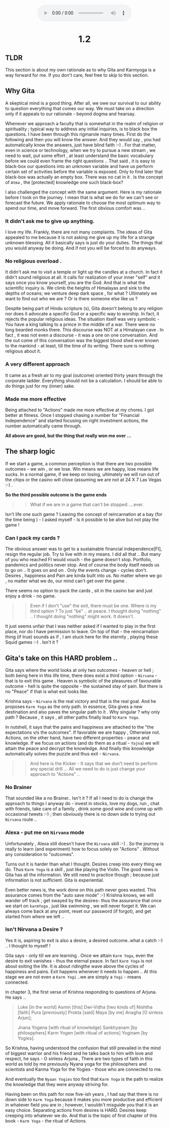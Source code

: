 <center>
<figure>
    <audio
       controls
       src="./1dot2.mp3">
          Your browser does not support the
          <code>audio</code> element.
    </audio>
</figure>
</center>

<center><h1> 1.2</h1></center> 

## TLDR

This section is about my own rationale as to why Gita and Karmyoga is a way forward for me. If you don't care, feel free to skip to this section.

## Why Gita

A skeptical mind is a good thing. After all, we owe our survival to our ability to question everything that comes our way. We must take on a direction only if it appeals to our rationale - beyond dogma and hearsay. 

Whenever we approach a faculty that is somewhat in the realm of religion or spirituality ; typical way to address any initial  inquiries, is to black box the questions. I have been through this rigmarole many times. First do the following and then you will know the answer. And they would say , you had automatically know the answers, just have blind faith :-)  .  For that matter, even in science or technology, when we try to pursue a new stream , we need to wait, put some effort , at least understand the basic vocabulary before we could even frame the right questions .. That said , it is easy to black-box our questions into an unknown variable and have us perform certain set of activities before the variable is exposed. Only to find later that black-box was actually an empty box. There was no cat in it . Is the concept of `Atma` , the [protected] knowledge one such black-box? 

I also challenged the concept with the same argument. Here is my rationale before I took on the journey. I mean that is what we do for we can't see or forecast the future. We apply rationale to choose the most optimum way to spend our time, and move forward. The first obvious comfort was .. 

### It didn't ask me to give up anything. 

I love my life. Frankly, there are not many complaints. The ideas of Gita appealed to me because it is not asking me give up my life for a strange unknown blessing. All it basically says is just do your duties. The things that you would anyway be doing. And if not you will be forced to do anyways. 

### No religious overload .
It didn't ask me to visit a temple or light up the candles at a church. In fact it didn't sound religious at all. It calls for realization of your inner "self" and it says once you know yourself, you are the God. And that is what the scientific inquiry is. We climb the heights of Himalayas and sink to the depths of oceans; we venture deep dark space , for what ? Ultimately we want to find out who we are ? Or is there someone else like us ?

Despite being part of Hindu scripture (s), Gita doesn't belong to any religion nor does it advocate a specific God or a specific way to worship. In fact, it  rejects the popular religious ideas. The situation itself was very symbolic - You have a king talking  to a prince in the middle of a war. There were no long bearded monks there. This discourse was NOT at a Himalayan cave . In fact , it was not even a discourse - it was a one on one conversation. And the out come of this conversation  was the biggest blood shed ever known to the mankind - at least, till the time of its writing. There sure is nothing religious about it. 
### A very different approach 

It came as a fresh air to my goal (outcome) oriented thirty years through the corporate ladder. Everything should not be a calculation. I should be able to do things just for my (inner) sake. 

### Made me more effective 

Being attached to "Actions" made me more effective at my chores. I got better at fitness. Once I stopped chasing a number for "Financial Independence" and started focusing on right investment actions, the number automatically came through. 

**All above are good, but the thing that really won me over ...**

## The sharp logic 

If we start a game, a common perception is that there are two possible outcomes  - we win , or we lose. Win means we are happy, lose means life sucks. In a normal game, if we keep on losing, ultimately we will run out of the chips or the casino will close (assuming we are not at 24 X 7 Las Vegas :-) . 

**So the third possible outcome is the game ends**


>> What if we are in a game that can't be stopped ....ever. 

Isn't life one such game ? Leaving the concept of reincarnation at a bay (for the time being ) - I asked myself - Is it possible to be alive but not play the game ! 

### Can I pack my cards ? 

The obvious answer was to get to a sustainable financial independence[FI], resign the regular job. Try to live with in my means. I did all that .. But many of you who reached FI would vouch - the game doesn't stop. Portfolio,  pandemics and politics never stop. And of course the body itself needs us to go on .. It goes on and on . Only the  events change - cycles don't. Desires , happiness and Pain are kinda built into us. No matter where we go , no matter what we do,  our mind can't get over the game . 

There seems no option to pack the cards ,  sit in the casino bar and just enjoy a drink - no game. 

>> Even if I don't "use" the exit, there must be one. Where is my third option ? To just "be" .. at peace. I thought doing "nothing" .. I thought doing "nothing" might work. It doesn't. 

It just seems unfair that I was neither asked if I wanted to play in the first place, nor do I have permission to leave. On top of that - the reincarnation thing (if true) sounds as if , I am stuck here for the eternity , playing these Squid games :-) . Isn't it ?

## Gita's take on this HARD problem .. 

Gita says where the world looks at only two outcomes - heaven or hell ; both being here in this life time,   there does exist a third option - `Nirvana` - that is to exit this game . Heaven is symbolic of the pleasures of favourable outcome - hell is quite the opposite - the sustained stay of pain. But there is no "Peace" if that is what exit looks like. 

Krishna says - `Nirvana` is the real victory and that is the real goal. And he proposes `Karm Yoga` as the only path. In essence, Gita gives a new destination and also paves the singular path to it . Why singular ? why only path ? Because , it says , all other paths finally lead to `Karm Yoga`. 

In nutshell, it says that the pains and happiness are attached to the "the expectations v/s the outcomes".  If  favorable we are happy , Otherwise not.  Actions, on the other hand, have two different properties - peace and knowledge. If we focus on actions (and do them as a ritual - `Yajna`) we will attain the peace and decrypt the  knowledge. And finally this knowledge automatically solves the puzzle and thus exit - `Nirvana`. 

>> And here is the Kicker - It says that we don't need to perform any special drill ... All we need to do is just change your approach to "Actions" .. 

### No Brainer

That sounded like a no Brainer.. Isn't it ? If all I need to do is change the approach to things I anyway do - invest in stocks,  love my dogs, run , chat with friends, take care of a family , drink some good wine 
and come up with occasional tweets :-)  ; then obviously there is no down side to trying out `Nirvana` route ..

### Alexa - put me on `Nirvana` mode

Unfortunately , Alexa still doesn't have the `Nirvana` skill :-) . So the journey is really to learn (and experiment) how to focus solely on "Actions" . Without any consideration to "outcomes". 

Turns out it is harder than what I thought. Desires creep into every thing we do. Thus `Karm Yoga` is a skill , just like playing the Violin. The good news is Gita has all the information. We still need to practice though ; because just information is not sufficient. Gita is experiential. 

Even better news is, the work done on this path never goes wasted. This assurance comes from the "auto save mode" :-) Krishna knows, we will wander off track ; get swayed by the desires- thus the assurance that once we start on `karmYoga` , just like swimming , we will never forget it. We can always come back at any point, reset our password (if forgot), and get started from where we left .. 

### Isn't Nirvana a Desire ?

Yes it is, aspiring to exit is also a desire, a desired outcome..what a catch :-) .. I thought to myself !

Gita says - only till we are learning . Once we attain `Karm Yoga`, even the desire to exit vanishes - thus the eternal peace. In fact `Karm Yoga` is not about exiting the life. It is about ridingthe wave above the cycles of happiness and pains. Exit happens whenever it needs to happen .. At this stage we are not even a `Karm Yogi` ..we are simply a `Yogi`  - means connected. 

In chapter 3, the first verse of Krishna responding to questions of Arjuna. He says .. 

> Loke [in the world] Asmin [this] Dwi-Vidha [two kinds of] Nishtha [faith] Pura [previously] Prokta [said] Maya [by me] Anagha [O sinless Arjun];
>
> Jnana Yogena [with ritual of knowledge] Sankhyanam [by philospphers] Karm Yogen [with ritiual of actions] Yoginam [by Yogies].

So Krishna, having understood the confusion that still prevailed in the mind of biggest warrior and his friend and he talks back to him with love and respect, he says - O sinless Arjuna , There are two types of faith in this world as told by me previously Nyana yoga for the philosophers and scientists and Karma Yoga for the Yogies - those who are connected to me. 

And eventually the `Nyaan Yogies` too find that `Karm Yoga` is the path to realize the knowledge that they were anyway striving for. 

Having been on this path for now five-ish years , I had say that there is no down side to `Karm Yoga` because it makes you more productive and efficient in whatever field you are in ; however, I wouldn't misguide you that it is an easy choice. Separating actions from desires is HARD. Desires keep creeping into whatever we do. And that is the topic of first chapter of this book - `Karm Yoga` - the ritual of Actions. 






